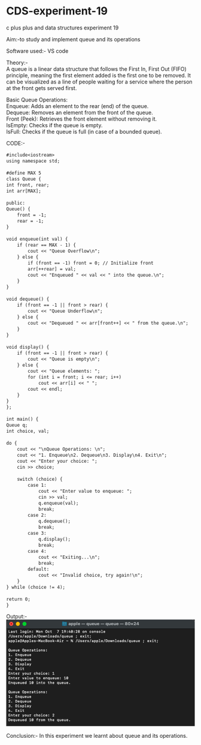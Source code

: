 # CDS-experiment-19
c plus plus and data structures experiment 19

Aim:-to study and implement queue and its operations <br>

Software used:- VS code <br>

Theory:-<br>
A queue is a linear data structure that follows the First In, First Out (FIFO) principle, meaning the first element added is the first one to be removed. It can be visualized as a line of people waiting for a service where the person at the front gets served first.<br>

Basic Queue Operations:<br>
Enqueue: Adds an element to the rear (end) of the queue.<br>
Dequeue: Removes an element from the front of the queue.<br>
Front (Peek): Retrieves the front element without removing it.<br>
IsEmpty: Checks if the queue is empty.<br>
IsFull: Checks if the queue is full (in case of a bounded queue).<br>

CODE:-<br>


    #include<iostream>
    using namespace std;

    #define MAX 5
    class Queue {
    int front, rear;
    int arr[MAX];

    public:
    Queue() {
        front = -1;
        rear = -1;
    }

    void enqueue(int val) {
        if (rear == MAX - 1) {
            cout << "Queue Overflow\n";
        } else {
            if (front == -1) front = 0; // Initialize front
            arr[++rear] = val;
            cout << "Enqueued " << val << " into the queue.\n";
        }
    }

    void dequeue() {
        if (front == -1 || front > rear) {
            cout << "Queue Underflow\n";
        } else {
            cout << "Dequeued " << arr[front++] << " from the queue.\n";
        }
    }

    void display() {
        if (front == -1 || front > rear) {
            cout << "Queue is empty\n";
        } else {
            cout << "Queue elements: ";
            for (int i = front; i <= rear; i++)
                cout << arr[i] << " ";
            cout << endl;
        }
    }
    };

    int main() {
    Queue q;
    int choice, val;

    do {
        cout << "\nQueue Operations: \n";
        cout << "1. Enqueue\n2. Dequeue\n3. Display\n4. Exit\n";
        cout << "Enter your choice: ";
        cin >> choice;

        switch (choice) {
            case 1:
                cout << "Enter value to enqueue: ";
                cin >> val;
                q.enqueue(val);
                break;
            case 2:
                q.dequeue();
                break;
            case 3:
                q.display();
                break;
            case 4:
                cout << "Exiting...\n";
                break;
            default:
                cout << "Invalid choice, try again!\n";
        }
    } while (choice != 4);

    return 0;
    }


Output:-<br>
![exp19](https://github.com/VandanGupte101727/CDS-experiment-19/blob/main/Screenshot%202024-10-07%20at%207.59.59%20PM.png)<br>

Conclusion:- In this experiment we learnt about queue and its operations.
